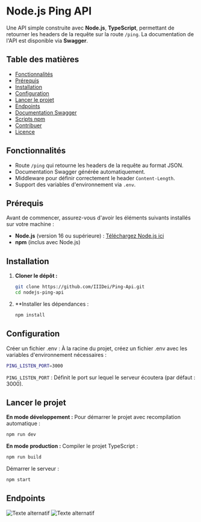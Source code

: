 # **Node.js Ping API**

Une API simple construite avec **Node.js**, **TypeScript**, permettant de retourner les headers de la requête sur la route `/ping`. La documentation de l'API est disponible via **Swagger**.

## **Table des matières**

- [Fonctionnalités](#fonctionnalités)
- [Prérequis](#prérequis)
- [Installation](#installation)
- [Configuration](#configuration)
- [Lancer le projet](#lancer-le-projet)
- [Endpoints](#endpoints)
- [Documentation Swagger](#documentation-swagger)
- [Scripts npm](#scripts-npm)
- [Contribuer](#contribuer)
- [Licence](#licence)

## **Fonctionnalités**

- Route `/ping` qui retourne les headers de la requête au format JSON.
- Documentation Swagger générée automatiquement.
- Middleware pour définir correctement le header `Content-Length`.
- Support des variables d'environnement via `.env`.

## **Prérequis**

Avant de commencer, assurez-vous d'avoir les éléments suivants installés sur votre machine :

- **Node.js** (version 16 ou supérieure) : [Téléchargez Node.js ici](https://nodejs.org/)
- **npm** (inclus avec Node.js)

## **Installation**

1. **Cloner le dépôt :**
   ```bash
   git clone https://github.com/IIIDei/Ping-Api.git
   cd nodejs-ping-api

2. **Installer les dépendances :
   ```bash
   npm install
   ```

## **Configuration**
Créer un fichier .env : À la racine du projet, créez un fichier .env avec les variables d'environnement nécessaires :

   ```bash
   PING_LISTEN_PORT=3000
   ```
   `PING_LISTEN_PORT` : Définit le port sur lequel le serveur écoutera (par défaut : 3000).


## **Lancer le projet**
**En mode développement :**
Pour démarrer le projet avec recompilation automatique :

   ```bash
   npm run dev
   ```

**En mode production :**
Compiler le projet TypeScript :

   ```bash
   npm run build
   ```

Démarrer le serveur :

   ```bash
   npm start
   ```

## **Endpoints**

![Texte alternatif](https://cdn.discordapp.com/attachments/1250870245246238853/1333189982407622786/image.png?ex=6797fd6d&is=6796abed&hm=dd9768f54e74579ef096c3d325037e58c4070408e9df1aede7d75f250085d002&)
![Texte alternatif](https://cdn.discordapp.com/attachments/1250870245246238853/1333189757152399442/image.png?ex=6797fd37&is=6796abb7&hm=1b4bf8f5ffac7b7535dda5b90d29d1c17d2cc726f2d240ba5b035a331feb5873&)
